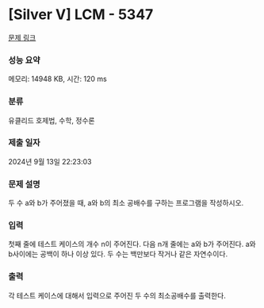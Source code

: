# [Silver V] LCM - 5347 

[문제 링크](https://www.acmicpc.net/problem/5347) 

### 성능 요약

메모리: 14948 KB, 시간: 120 ms

### 분류

유클리드 호제법, 수학, 정수론

### 제출 일자

2024년 9월 13일 22:23:03

### 문제 설명

<p>두 수 a와 b가 주어졌을 때, a와 b의 최소 공배수를 구하는 프로그램을 작성하시오.</p>

### 입력 

 <p>첫째 줄에 테스트 케이스의 개수 n이 주어진다. 다음 n개 줄에는 a와 b가 주어진다. a와 b사이에는 공백이 하나 이상 있다. 두 수는 백만보다 작거나 같은 자연수이다.</p>

### 출력 

 <p>각 테스트 케이스에 대해서 입력으로 주어진 두 수의 최소공배수를 출력한다.</p>

